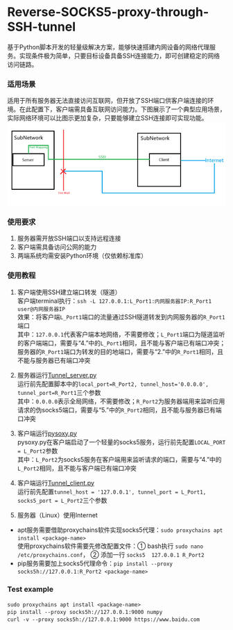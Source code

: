 # Reverse-SOCKS5-proxy-through-SSH-tunnel
基于Python脚本开发的轻量级解决方案，能够快速搭建内网设备的网络代理服务。实现条件极为简单，只要目标设备具备SSH连接能力，即可创建稳定的网络访问链路。
  
### 适用场景
适用于所有服务器无法直接访问互联网，但开放了SSH端口供客户端连接的环境。在此配置下，客户端需具备互联网访问能力。下图展示了一个典型应用场景，实际网络环境可以比图示更加复杂，只要能够建立SSH连接即可实现功能。
![示意图](./illustration.png)
  
### 使用要求
1. 服务器需开放SSH端口以支持远程连接
2. 客户端需具备访问公网的能力
3. 两端系统均需安装Python环境（仅依赖标准库）
  
### 使用教程
1. 客户端使用SSH建立端口转发（隧道）  
客户端terminal执行：`ssh -L 127.0.0.1:L_Port1:内网服务器IP:R_Port1 user@内网服务器IP`  
效果：将客户端`L_Port1`端口的流量通过SSH隧道转发到内网服务器的`R_Port1`端口  
其中：`127.0.0.1`代表客户端本地网络，不需要修改；`L_Port1`端口为隧道监听的客户端端口，需要与“4.”中的`L_Port1`相同，且不能与客户端已有端口冲突；服务器的`R_Port1`端口为转发的目的地端口，需要与“2.”中的`R_Port1`相同，且不能与服务器已有端口冲突  
  
2. 服务器运行[Tunnel_server.py](./Tunnel_server.py)  
运行前先配置脚本中的`local_port=R_Port2, tunnel_host='0.0.0.0', tunnel_port=R_Port1`三个参数  
其中：`0.0.0.0`表示全局网络，不需要修改；`R_Port2`为服务器端用来监听应用请求的伪socks5端口，需要与“5.”中的`R_Port2`相同，且不能与服务器已有端口冲突  
  
3. 客户端运行[pysoxy.py](./pysoxy.py)  
pysoxy.py在客户端启动了一个轻量的socks5服务，运行前先配置`LOCAL_PORT = L_Port2`参数  
其中：`L_Port2`为socks5服务在客户端用来监听请求的端口，需要与“4.”中的`L_Port2`相同，且不能与客户端已有端口冲突
  
4. 客户端运行[Tunnel_client.py](./Tunnel_client.py)  
运行前先配置`tunnel_host = '127.0.0.1', tunnel_port = L_Port1, socks5_port = L_Port2`三个参数  

5. 服务器（Linux）使用Internet
- apt服务需要借助proxychains软件实现socks5代理：`sudo proxychains apt install <package-name>`  
使用proxychains软件需要先修改配置文件：① bash执行 `sudo nano /etc/proxychains.conf`， ② 添加一行 `socks5  127.0.0.1 R_Port2`  
- pip服务需要加上socks5代理命令：`pip install --proxy socks5h://127.0.0.1:R_Port2 <package-name>`  
  
### Test example
`sudo proxychains apt install <package-name>`  
`pip install --proxy socks5h://127.0.0.1:9000 numpy`  
`curl -v --proxy socks5h://127.0.0.1:9000 https://www.baidu.com`
